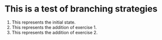 # This is a test of branching strategies

1. This represents the initial state.
2. This represents the addition of exercise 1.
3. This represents the addition of exercise 2.

